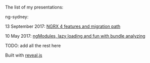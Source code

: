 The list of my presentations:

ng-sydney:  

13 September 2017: [NGRX 4 features and migration path](https://kuncevic.github.io/presentations/ngrx-4-features-and-migration-path.html)

10 May 2017: [ngModules, lazy loading and fun with bundle analyzing](https://kuncevic.github.io/presentations/ng-modules-lazy-loading-and-fun-with-bundle-analyzing.html)

TODO: add all the rest here

Built with [reveal.js](https://github.com/hakimel/reveal.js)